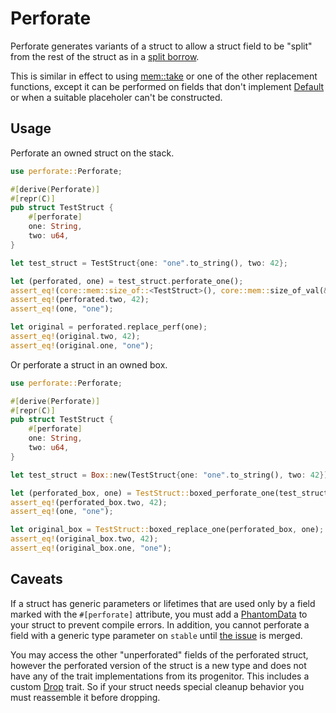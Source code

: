 
# Perforate

Perforate generates variants of a struct to allow a struct field to be "split" from the rest of the struct as in a [split borrow](https://doc.rust-lang.org/nomicon/borrow-splitting.html).

This is similar in effect to using [mem::take](https://doc.rust-lang.org/std/mem/fn.take.html) or one of the other replacement functions, except it can be performed on fields that don't implement [Default](https://doc.rust-lang.org/std/default/trait.Default.html) or when a suitable placeholer can't be constructed.

## Usage

Perforate an owned struct on the stack.

```rust
use perforate::Perforate;

#[derive(Perforate)]
#[repr(C)]
pub struct TestStruct {
    #[perforate]
    one: String,
    two: u64,
}

let test_struct = TestStruct{one: "one".to_string(), two: 42};

let (perforated, one) = test_struct.perforate_one();
assert_eq!(core::mem::size_of::<TestStruct>(), core::mem::size_of_val(&perforated));
assert_eq!(perforated.two, 42);
assert_eq!(one, "one");

let original = perforated.replace_perf(one);
assert_eq!(original.two, 42);
assert_eq!(original.one, "one");
```

Or perforate a struct in an owned box.

```rust
use perforate::Perforate;

#[derive(Perforate)]
#[repr(C)]
pub struct TestStruct {
    #[perforate]
    one: String,
    two: u64,
}

let test_struct = Box::new(TestStruct{one: "one".to_string(), two: 42});

let (perforated_box, one) = TestStruct::boxed_perforate_one(test_struct);
assert_eq!(perforated_box.two, 42);
assert_eq!(one, "one");

let original_box = TestStruct::boxed_replace_one(perforated_box, one);
assert_eq!(original_box.two, 42);
assert_eq!(original_box.one, "one");
```

## Caveats

If a struct has generic parameters or lifetimes that are used only by a field marked with the `#[perforate]` attribute, you must add a [PhantomData](https://doc.rust-lang.org/std/marker/struct.PhantomData.html) to your struct to prevent compile errors.  In addition, you cannot perforate a field with a generic type parameter on `stable` until [the issue](https://github.com/rust-lang/rust/issues/76560) is merged.

You may access the other "unperforated" fields of the perforated struct, however the perforated version of the struct is a new type and does not have any of the trait implementations from its progenitor.  This includes a custom [Drop](https://doc.rust-lang.org/std/ops/trait.Drop.html) trait.  So if your struct needs special cleanup behavior you must reassemble it before dropping.
